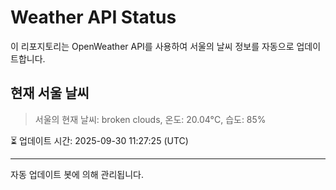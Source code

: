 
# Weather API Status

이 리포지토리는 OpenWeather API를 사용하여 서울의 날씨 정보를 자동으로 업데이트합니다.

## 현재 서울 날씨
> 서울의 현재 날씨: broken clouds, 온도: 20.04°C, 습도: 85%

⏳ 업데이트 시간: 2025-09-30 11:27:25 (UTC)

---
자동 업데이트 봇에 의해 관리됩니다.
